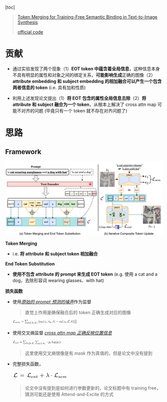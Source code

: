 [toc]

> [Token Merging for Training-Free Semantic Binding in Text-to-Image Synthesis](https://arxiv.org/abs/2411.07132)
>
> [official code](https://github.com/hutaiHang/ToMe)

# 贡献

- 通过实验发现了两个现象（1）**EOT token 中蕴含着全局信息**，这种信息本身不具有明显的属性和对象之间的绑定关系，**可能影响生成**正确的图像（2）**attribute embedding 和 subject embedding 的相加融合可以产生一个包含两者信息的 token** (i.e. 具有加和性质)

- 利用上述发现论文提出（1）**将 EOT 包含的属性全局信息去除**（2）**将 attribute 和 subject 融合为一个 token**，从根本上解决了 cross attn map 可能不对齐的问题 (毕竟只有一个 token 就不存在对齐问题了)



# 思路

## Framework

<img src="assets/image-20250505205115856.png" alt="image-20250505205115856" style="zoom:50%;" />

**Token Merging**

- i.e. **将 attribute 和 subject token 相加融合**

**End Token Substitution**

- **使用不包含 attribute 的 prompt 来生成 EOT token** (e.g. 使用 a cat and a dog，去除形容词 wearing glasses、with hat)

**损失函数**

- 使用<u>*原始的 prompt 预测的噪声*</u>作为监督

  > 直觉上作用是确保融合后的 token 正确生成对应的图像

  <img src="assets/image-20250505211317941.png" alt="image-20250505211317941" style="zoom:20%;" />

- 使用交叉熵监督 <u>*cross attn map 正确反映位置信息*</u>

  <img src="assets/image-20250505211613612.png" alt="image-20250505211613612" style="zoom:15%;" />

  > 这里使用交叉熵很像是有 mask 作为真值的，但是论文中没有提到
  
- 完整损失函数，

  <img src="assets/image-20250505212444522.png" alt="image-20250505212444522" style="zoom:50%;" />

  > 论文中没有提到是如何进行参数更新的，论文标题中有 training free，猜测可能还是使用 Attend-and-Excite 的方式